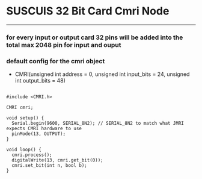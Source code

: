 # SUSCUIS 32 Bit Card Cmri Node 

---- 

### for every input or output card 32 pins will be added into the total max 2048 pin for input and ouput 

### default config for the cmri object 
* CMRI(unsigned int address = 0, unsigned int input_bits = 24, unsigned int output_bits = 48)


```

#include <CMRI.h>

CMRI cmri;

void setup() {
  Serial.begin(9600, SERIAL_8N2); // SERIAL_8N2 to match what JMRI expects CMRI hardware to use
  pinMode(13, OUTPUT);
}

void loop() {
  cmri.process();
  digitalWrite(13, cmri.get_bit(0));
  cmri.set_bit(int n, bool b);
}

```